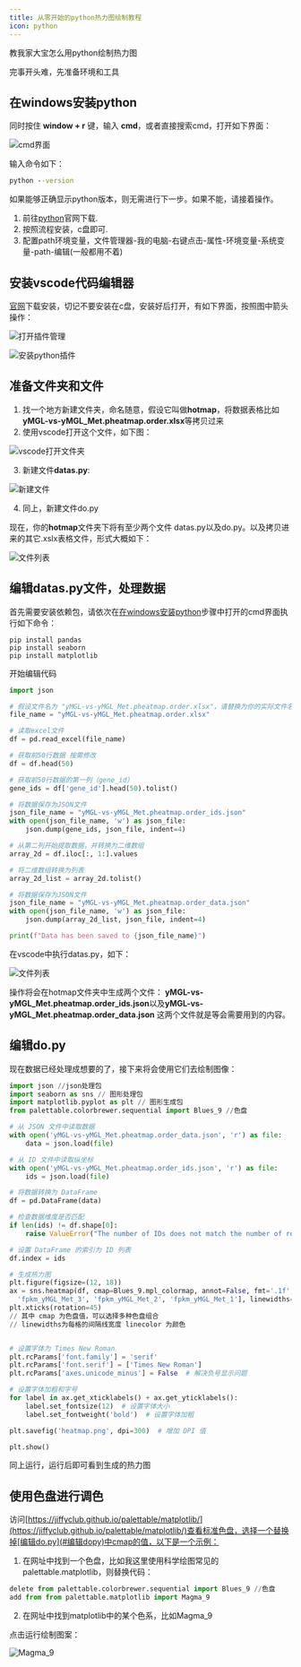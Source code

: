 ```yaml
---
title: 从零开始的python热力图绘制教程
icon: python
---
```


教我家大宝怎么用python绘制热力图
<!--more-->
完事开头难，先准备环境和工具
## 在windows安装python
同时按住 **window + r** 键，输入 **cmd**，或者直接搜索cmd，打开如下界面： 

![cmd界面](/carefree/python/hotmap/cmd.jpg)

输入命令如下： 
```cmd
python --version
```
如果能够正确显示python版本，则无需进行下一步。如果不能，请接着操作。

1. 前往[python](https://www.python.org/downloads/)官网下载.
2. 按照流程安装，c盘即可.
3. 配置path环境变量，文件管理器-我的电脑-右键点击-属性-环境变量-系统变量-path-编辑(一般都用不着)

## 安装vscode代码编辑器
[官网](https://vscode.github.net.cn/)下载安装，切记不要安装在c盘，安装好后打开，有如下界面，按照图中箭头操作： 

![打开插件管理](/carefree/python/hotmap/vscode1.png)

![安装python插件](/carefree/python/hotmap/vscode2.png)

## 准备文件夹和文件
1. 找一个地方新建文件夹，命名随意，假设它叫做**hotmap**，将数据表格比如**yMGL-vs-yMGL_Met.pheatmap.order.xlsx**等拷贝过来
2. 使用vscode打开这个文件，如下图： 

![vscode打开文件夹](/carefree/python/hotmap/vscode3.png)

3. 新建文件**datas.py**: 

![新建文件](/carefree/python/hotmap/vscode4.png)

4. 同上，新建文件do.py

现在，你的**hotmap**文件夹下将有至少两个文件 datas.py以及do.py。以及拷贝进来的其它.xslx表格文件，形式大概如下： 

![文件列表](/carefree/python/hotmap/vscode5.png)

## 编辑datas.py文件，处理数据
首先需要安装依赖包，请依次在[在windows安装python](#在windows安装python)步骤中打开的cmd界面执行如下命令：
```shell
pip install pandas
pip install seaborn
pip install matplotlib
```
开始编辑代码
```python
import json

# 假设文件名为 "yMGL-vs-yMGL_Met.pheatmap.order.xlsx"，请替换为你的实际文件名
file_name = "yMGL-vs-yMGL_Met.pheatmap.order.xlsx"

# 读取excel文件
df = pd.read_excel(file_name)

# 获取前50行数据 按需修改
df = df.head(50)

# 获取前50行数据的第一列（gene_id）
gene_ids = df['gene_id'].head(50).tolist()

# 将数据保存为JSON文件
json_file_name = "yMGL-vs-yMGL_Met.pheatmap.order_ids.json"
with open(json_file_name, 'w') as json_file:
    json.dump(gene_ids, json_file, indent=4)

# 从第二列开始提取数据，并转换为二维数组
array_2d = df.iloc[:, 1:].values

# 将二维数组转换为列表
array_2d_list = array_2d.tolist()

# 将数据保存为JSON文件
json_file_name = "yMGL-vs-yMGL_Met.pheatmap.order_data.json"
with open(json_file_name, 'w') as json_file:
    json.dump(array_2d_list, json_file, indent=4)

print(f"Data has been saved to {json_file_name}")
```

在vscode中执行datas.py，如下：

![文件列表](/carefree/python/hotmap/vscode6.png)

操作将会在hotmap文件夹中生成两个文件： **yMGL-vs-yMGL_Met.pheatmap.order_ids.json**以及**yMGL-vs-yMGL_Met.pheatmap.order_data.json**
这两个文件就是等会需要用到的内容。 

## 编辑do.py
现在数据已经处理成想要的了，接下来将会使用它们去绘制图像： 

```python
import json //json处理包
import seaborn as sns // 图形处理包
import matplotlib.pyplot as plt // 图形生成包
from palettable.colorbrewer.sequential import Blues_9 //色盘

# 从 JSON 文件中读取数据
with open('yMGL-vs-yMGL_Met.pheatmap.order_data.json', 'r') as file:
    data = json.load(file)

# 从 ID 文件中读取纵坐标
with open('yMGL-vs-yMGL_Met.pheatmap.order_ids.json', 'r') as file:
    ids = json.load(file)

# 将数据转换为 DataFrame
df = pd.DataFrame(data)

# 检查数据维度是否匹配
if len(ids) != df.shape[0]:
    raise ValueError("The number of IDs does not match the number of rows in the data.")

# 设置 DataFrame 的索引为 ID 列表
df.index = ids

# 生成热力图
plt.figure(figsize=(12, 18))
ax = sns.heatmap(df, cmap=Blues_9.mpl_colormap, annot=False, fmt='.1f', xticklabels=['fpkm_yMGL1', 'fpkm_yMGL2', 'fpkm_yMGL3',
  'fpkm_yMGL_Met_3', 'fpkm_yMGL_Met_2', 'fpkm_yMGL_Met_1'], linewidths=0.5, linecolor='lightgrey')
plt.xticks(rotation=45) 
// 其中 cmap 为色盘值，可以选择多种色盘组合
// linewidths为每格的间隔线宽度 linecolor 为颜色


# 设置字体为 Times New Roman
plt.rcParams['font.family'] = 'serif'
plt.rcParams['font.serif'] = ['Times New Roman']
plt.rcParams['axes.unicode_minus'] = False  # 解决负号显示问题

# 设置字体加粗和字号
for label in ax.get_xticklabels() + ax.get_yticklabels():
    label.set_fontsize(12)  # 设置字体大小
    label.set_fontweight('bold')  # 设置字体加粗

plt.savefig('heatmap.png', dpi=300)  # 增加 DPI 值

plt.show()
```

同上运行，运行后即可看到生成的热力图

## 使用色盘进行调色
访问[https://jiffyclub.github.io/palettable/matplotlib/](https://jiffyclub.github.io/palettable/matplotlib/)查看标准色盘，选择一个替换掉[编辑do.py](#编辑dopy)中cmap的值，以下是一个示例：

1. 在网址中找到一个色盘，比如我这里使用科学绘图常见的palettable.matplotlib，则替换代码： 
```python
delete from palettable.colorbrewer.sequential import Blues_9 //色盘
add from from palettable.matplotlib import Magma_9
```

2. 在网址中找到matplotlib中的某个色系，比如Magma_9

点击运行绘制图案： 

![Magma_9](/carefree/python/hotmap/magma_9.png)